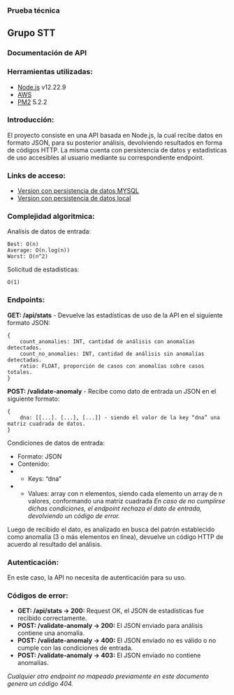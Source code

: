 
### Prueba técnica
## Grupo STT
### Documentación de API

### Herramientas utilizadas:
- [Node.js](https://nodejs.org/en/) v12.22.9
- [AWS](https://aws.amazon.com/)
- [PM2](https://pm2.keymetrics.io/) 5.2.2

### Introducción:
El proyecto consiste en una API basada en Node.js, la cual recibe datos en formato JSON, para su posterior análisis, devolviendo resultados en forma de códigos HTTP. La misma cuenta con persistencia de datos y estadísticas de uso accesibles al usuario mediante su correspondiente endpoint.

### Links de acceso:
- [Version con persistencia de datos MYSQL](http://ec2-3-87-206-7.compute-1.amazonaws.com:3100/api/)
- [Version con persistencia de datos local](http://ec2-3-87-206-7.compute-1.amazonaws.com:3300/api/)

### Complejidad algoritmica:
Analisis de datos de entrada:

	Best: O(n)
	Average: O(n.log(n))
	Worst: O(n^2)

Solicitud de estadisticas:

	O(1)
	
### Endpoints:

**GET: /api/stats** - Devuelve las estadísticas de uso de la API en el siguiente formato JSON:
	
	{
		count_anomalies: INT, cantidad de análisis con anomalías detectados.
		count_no_anomalies: INT, cantidad de análisis sin anomalías detectadas.
		ratio: FLOAT, proporción de casos con anomalías sobre casos totales.
	}

  

**POST: /validate-anomaly** - Recibe como dato de entrada un JSON en el siguiente formato:
	
	{
		dna: [[...]. [...], [...]] - siendo el valor de la key “dna” una matriz cuadrada de datos.
	}

  

Condiciones de datos de entrada:

-   Formato: JSON
-   Contenido:
- -  Keys: “dna”
- -  Values: array con n elementos, siendo cada elemento un array de n valores, conformando una matriz cuadrada
*En caso de no cumplirse dichas condiciones, el endpoint rechaza el dato de entrada, devolviendo un código de error.*

Luego de recibido el dato, es analizado en busca del patrón establecido como anomalía (3 o más elementos en línea), devuelve un código HTTP de acuerdo al resultado del análisis.

### Autenticación:
En este caso, la API no necesita de autenticación para su uso.
### Códigos de error:
- **GET: /api/stats -> 200:** Request OK, el JSON de estadísticas fue recibido correctamente.
- **POST: /validate-anomaly -> 200:** El JSON enviado para análisis contiene una anomalía.
- **POST: /validate-anomaly -> 400:** El JSON enviado no es válido o no cumple con las condiciones de entrada.
- **POST: /validate-anomaly -> 403:** El JSON enviado no contiene anomalías.

*Cualquier otro endpoint no mapeado previamente en este documento genera un código 404.*

